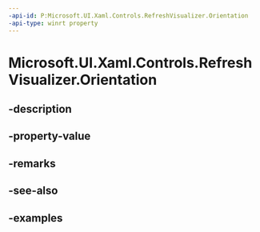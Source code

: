 ```yaml
---
-api-id: P:Microsoft.UI.Xaml.Controls.RefreshVisualizer.Orientation
-api-type: winrt property
---
```


<!-- Property syntax.
public RefreshVisualizerOrientation Orientation { get;  set; }
-->

# Microsoft.UI.Xaml.Controls.RefreshVisualizer.Orientation

## -description

## -property-value

## -remarks

## -see-also

## -examples

